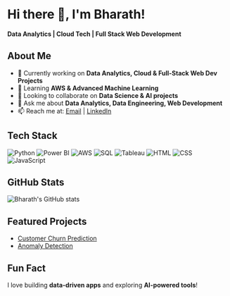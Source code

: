 # Hi there 👋, I'm Bharath!
**Data Analytics | Cloud Tech | Full Stack Web Development**

## About Me
- 🔭 Currently working on **Data Analytics, Cloud & Full-Stack Web Dev Projects**
- 🌱 Learning **AWS & Advanced Machine Learning**
- 👯 Looking to collaborate on **Data Science & AI projects**
- 💬 Ask me about **Data Analytics, Data Engineering, Web Development**
- 📫 Reach me at: [Email](mailto:bharathshakthivel1107@gmail.com) | [LinkedIn](https://linkedin.com/in/bharath-shakthivel)

## Tech Stack
![Python](https://img.shields.io/badge/Python-3776AB?style=for-the-badge&logo=python&logoColor=white)
![Power BI](https://img.shields.io/badge/PowerBI-F2C811?style=for-the-badge&logo=Power-BI&logoColor=black)
![AWS](https://img.shields.io/badge/AWS-232F3E?style=for-the-badge&logo=amazon-aws&logoColor=white)
![SQL](https://img.shields.io/badge/SQL-CC2927?style=for-the-badge&logo=Microsoft-SQL-Server&logoColor=white)
![Tableau](https://img.shields.io/badge/Tableau-E97627?style=for-the-badge&logo=Tableau&logoColor=white)
![HTML](https://img.shields.io/badge/HTML5-E34F26?style=for-the-badge&logo=html5&logoColor=white)
![CSS](https://img.shields.io/badge/CSS3-1572B6?style=for-the-badge&logo=css3&logoColor=white)
![JavaScript](https://img.shields.io/badge/JavaScript-F7DF1E?style=for-the-badge&logo=javascript&logoColor=black)

## GitHub Stats
![Bharath's GitHub stats](https://github-readme-stats.vercel.app/api?username=BharathShakthivel&show_icons=true&theme=radical)

## Featured Projects
- [Customer Churn Prediction](https://github.com/BharathShakthivel/Data-Analytics/tree/main/Customer%20Churn%20Prediction)
- [Anomaly Detection](https://github.com/BharathShakthivel/Deep-Learning/tree/main/Conformal%20LSTM%20Classifier%20for%20Anomaly%20Detection)

## Fun Fact
I love building **data-driven apps** and exploring **AI-powered tools**!
